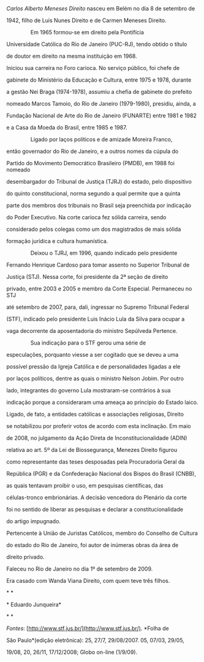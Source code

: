 

 



*Carlos Alberto Meneses Direito* nasceu em Belém no dia 8 de setembro de

1942, filho de Luis Nunes Direito e de Carmen Meneses Direito.



                Em 1965 formou-se em direito pela Pontifícia

Universidade Católica do Rio de Janeiro (PUC-RJ), tendo obtido o título

de doutor em direito na mesma instituição em 1968.



Iniciou sua carreira no Foro carioca. No serviço público, foi chefe de

gabinete do Ministério da Educação e Cultura, entre 1975 e 1978, durante

a gestão Nei Braga (1974-1978), assumiu a chefia de gabinete do prefeito

nomeado Marcos Tamoio, do Rio de Janeiro (1979-1980), presidiu, ainda, a

Fundação Nacional de Arte do Rio de Janeiro (FUNARTE) entre 1981 e 1982

e a Casa da Moeda do Brasil, entre 1985 e 1987.



                Ligado por laços políticos e de amizade Moreira Franco,

então governador do Rio de Janeiro, e a outros nomes da cúpula do

Partido do Movimento Democrático Brasileiro (PMDB), em 1988 foi nomeado

desembargador do Tribunal de Justiça (TJRJ) do estado, pelo dispositivo

do quinto constitucional, norma segundo a qual permite que a quinta

parte dos membros dos tribunais no Brasil seja preenchida por indicação

do Poder Executivo. Na corte carioca fez sólida carreira, sendo

considerado pelos colegas como um dos magistrados de mais sólida

formação jurídica e cultura humanística.



                Deixou o TJRJ, em 1996, quando indicado pelo presidente

Fernando Henrique Cardoso para tomar assento no Superior Tribunal de

Justiça (STJ). Nessa corte, foi presidente da 2ª seção de direito

privado, entre 2003 e 2005 e membro da Corte Especial. Permaneceu no STJ

até setembro de 2007, para, dali, ingressar no Supremo Tribunal Federal

(STF), indicado pelo presidente Luis Inácio Lula da Silva para ocupar a

vaga decorrente da aposentadoria do ministro Sepúlveda Pertence.



                Sua indicação para o STF gerou uma série de

especulações, porquanto viesse a ser cogitado que se deveu a uma

possível pressão da Igreja Católica e de personalidades ligadas a ele

por laços políticos, dentre as quais o ministro Nelson Jobim. Por outro

lado, integrantes do governo Lula mostraram-se contrários à sua

indicação porque a consideraram uma ameaça ao princípio do Estado laico.



Ligado, de fato, a entidades católicas e associações religiosas, Direito

se notabilizou por proferir votos de acordo com esta inclinação. Em maio

de 2008, no julgamento da Ação Direta de Inconstitucionalidade (ADIN)

relativa ao art. 5º da Lei de Biossegurança, Menezes Direito figurou

como representante das teses desposadas pela Procuradoria Geral da

República (PGR) e da Confederação Nacional dos Bispos do Brasil (CNBB),

as quais tentavam proibir o uso, em pesquisas científicas, das

células-tronco embrionárias. A decisão vencedora do Plenário da corte

foi no sentido de liberar as pesquisas e declarar a constitucionalidade

do artigo impugnado.



Pertencente à União de Juristas Católicos, membro do Conselho de Cultura

do estado do Rio de Janeiro, foi autor de inúmeras obras da área de

direito privado.



Faleceu no Rio de Janeiro no dia 1º de setembro de 2009.



Era casado com Wanda Viana Direito, com quem teve três filhos.



* *



* Eduardo Junqueira*



* *



*Fontes*: [http://www.stf.jus.br/](http://www.stf.jus.br/). *Folha de

São Paulo*(edição eletrônica): 25, 27/7, 29/08/2007. 05, 07/03, 29/05,

19/08, 20, 26/11, 17/12/2008; Globo on-line (1/9/09).

